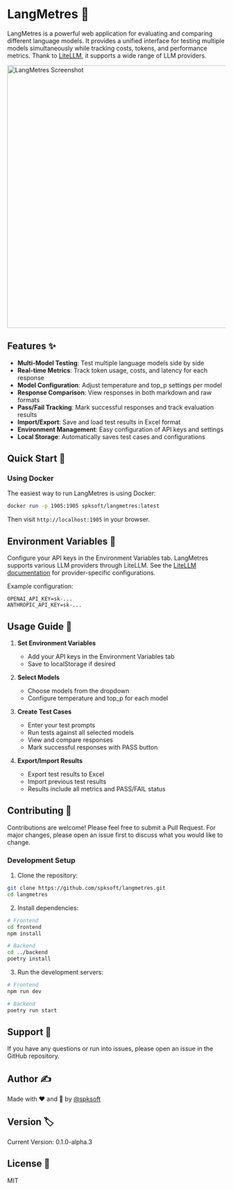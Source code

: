 # LangMetres 🤖

LangMetres is a powerful web application for evaluating and comparing different language models. It provides a unified interface for testing multiple models simultaneously while tracking costs, tokens, and performance metrics. Thank to  [LiteLLM](https://github.com/BerriAI/litellm), it supports a wide range of LLM providers.

<img width="605" alt="LangMetres Screenshot" src="https://github.com/user-attachments/assets/cf5cbb62-6768-42f6-914b-30f5fb59e07b">

## Features ✨

- **Multi-Model Testing**: Test multiple language models side by side
- **Real-time Metrics**: Track token usage, costs, and latency for each response
- **Model Configuration**: Adjust temperature and top_p settings per model
- **Response Comparison**: View responses in both markdown and raw formats
- **Pass/Fail Tracking**: Mark successful responses and track evaluation results
- **Import/Export**: Save and load test results in Excel format
- **Environment Management**: Easy configuration of API keys and settings
- **Local Storage**: Automatically saves test cases and configurations

## Quick Start 🚀

### Using Docker

The easiest way to run LangMetres is using Docker:

```bash
docker run -p 1905:1905 spksoft/langmetres:latest
```

Then visit `http://localhost:1905` in your browser.

## Environment Variables 🔑

Configure your API keys in the Environment Variables tab. LangMetres supports various LLM providers through LiteLLM. See the [LiteLLM documentation](https://docs.litellm.ai/docs/providers/) for provider-specific configurations.

Example configuration:
```
OPENAI_API_KEY=sk-...
ANTHROPIC_API_KEY=sk-...
```

## Usage Guide 📖

1. **Set Environment Variables**
   - Add your API keys in the Environment Variables tab
   - Save to localStorage if desired

2. **Select Models**
   - Choose models from the dropdown
   - Configure temperature and top_p for each model

3. **Create Test Cases**
   - Enter your test prompts
   - Run tests against all selected models
   - View and compare responses
   - Mark successful responses with PASS button

4. **Export/Import Results**
   - Export test results to Excel
   - Import previous test results
   - Results include all metrics and PASS/FAIL status

## Contributing 🤝

Contributions are welcome! Please feel free to submit a Pull Request. For major changes, please open an issue first to discuss what you would like to change.

### Development Setup

1. Clone the repository:

```bash
git clone https://github.com/spksoft/langmetres.git
cd langmetres
```

2. Install dependencies:

```bash
# Frontend
cd frontend
npm install

# Backend
cd ../backend
poetry install
```

3. Run the development servers:

```bash
# Frontend
npm run dev

# Backend
poetry run start
```

## Support 💬

If you have any questions or run into issues, please open an issue in the GitHub repository.

## Author ✍️

Made with ❤️ and 🤖 by [@spksoft](https://github.com/spksoft)

## Version 🏷️

Current Version: 0.1.0-alpha.3

## License 📄

MIT